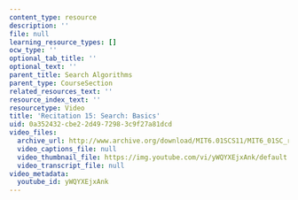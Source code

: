 ```yaml
---
content_type: resource
description: ''
file: null
learning_resource_types: []
ocw_type: ''
optional_tab_title: ''
optional_text: ''
parent_title: Search Algorithms
parent_type: CourseSection
related_resources_text: ''
resource_index_text: ''
resourcetype: Video
title: 'Recitation 15: Search: Basics'
uid: 0a352432-cbe2-2d49-7298-3c9f27a81dcd
video_files:
  archive_url: http://www.archive.org/download/MIT6.01SCS11/MIT6_01SC_rec15_300k.mp4
  video_captions_file: null
  video_thumbnail_file: https://img.youtube.com/vi/yWQYXEjxAnk/default.jpg
  video_transcript_file: null
video_metadata:
  youtube_id: yWQYXEjxAnk
---
```

